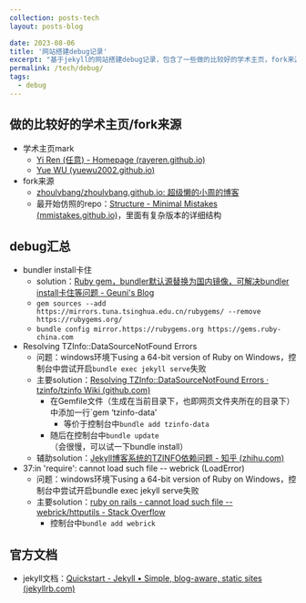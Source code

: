 ```yaml
---
collection: posts-tech
layout: posts-blog

date: 2023-08-06
title: '网站搭建debug记录'
excerpt: "基于jekyll的网站搭建debug记录，包含了一些做的比较好的学术主页，fork来源，官方文档等"
permalink: /tech/debug/
tags:
  - debug
---
```




## 做的比较好的学术主页/fork来源
- 学术主页mark
	- [Yi Ren (任意) - Homepage (rayeren.github.io)](https://rayeren.github.io/)
	- [Yue WU (yuewu2002.github.io)](https://yuewu2002.github.io/)
- fork来源
	- [zhoulvbang/zhoulvbang.github.io: 超级懒的小周的博客](https://github.com/zhoulvbang/zhoulvbang.github.io)
	- 最开始仿照的repo：[Structure - Minimal Mistakes (mmistakes.github.io)](https://mmistakes.github.io/minimal-mistakes/docs/structure/)，里面有复杂版本的详细结构

## debug汇总
- bundler install卡住
	- solution：[Ruby gem，bundler默认源替换为国内镜像，可解决bundler install卡住等问题 - Geuni's Blog](https://www.geuni.tech/ruby/ruby_gems_bundler_mirrors/)
	- `gem sources --add https://mirrors.tuna.tsinghua.edu.cn/rubygems/ --remove https://rubygems.org/`
	- `bundle config mirror.https://rubygems.org https://gems.ruby-china.com`
- Resolving TZInfo::DataSourceNotFound Errors
	- 问题：windows环境下using a 64-bit version of Ruby on Windows，控制台中尝试开启`bundle exec jekyll serve`失败
	- 主要solution：[Resolving TZInfo::DataSourceNotFound Errors · tzinfo/tzinfo Wiki (github.com)](https://github.com/tzinfo/tzinfo/wiki/Resolving-TZInfo::DataSourceNotFound-Errors)
		- 在Gemfile文件（生成在当前目录下，也即网页文件夹所在的目录下）中添加一行`gem ‘tzinfo-data'
			- 等价于控制台中`bundle add tzinfo-data`
		- 随后在控制台中`bundle update` （会很慢，可以试一下bundle install）
	- 辅助solution：[Jekyll博客系统的TZINFO依赖问题 - 知乎 (zhihu.com)](https://zhuanlan.zhihu.com/p/495889464)
- 37:in 'require': cannot load such file -- webrick (LoadError)
	- 问题：windows环境下using a 64-bit version of Ruby on Windows，控制台中尝试开启bundle exec jekyll serve失败
	- 主要solution：[ruby on rails - cannot load such file -- webrick/httputils - Stack Overflow](https://stackoverflow.com/questions/65617143/cannot-load-such-file-webrick-httputils)
		- 控制台中`bundle add webrick`

## 官方文档
- jekyll文档：[Quickstart - Jekyll • Simple, blog-aware, static sites (jekyllrb.com)](https://jekyllrb.com/docs/)